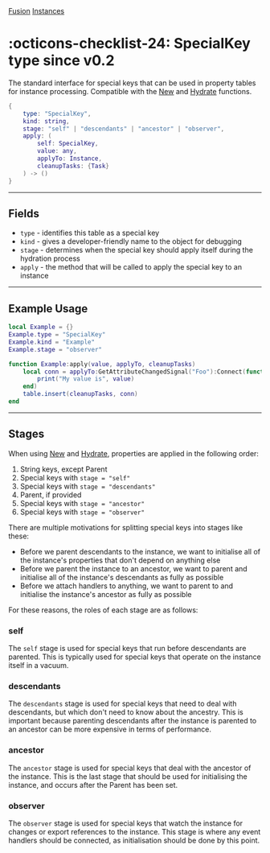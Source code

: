 <nav class="fusiondoc-api-breadcrumbs">
	<a href="../..">Fusion</a>
	<a href="..">Instances</a>
</nav>

<h1 class="fusiondoc-api-header" markdown>
	<span class="fusiondoc-api-icon" markdown>:octicons-checklist-24:</span>
	<span class="fusiondoc-api-name">SpecialKey</span>
	<span class="fusiondoc-api-pills">
		<span class="fusiondoc-api-pill-type">type</span>
		<span class="fusiondoc-api-pill-since">since v0.2</span>
	</span>
</h1>

The standard interface for special keys that can be used in property tables for
instance processing. Compatible with the [New](./new.md) and 
[Hydrate](./hydrate.md) functions.

```Lua
{
    type: "SpecialKey",
    kind: string,
    stage: "self" | "descendants" | "ancestor" | "observer",
    apply: (
        self: SpecialKey, 
        value: any, 
        applyTo: Instance, 
        cleanupTasks: {Task}
    ) -> ()
}
```

-----

## Fields

- `type` - identifies this table as a special key
- `kind` - gives a developer-friendly name to the object for debugging
- `stage` - determines when
the special key should apply itself during the hydration process
- `apply` - the method that will be called to apply the special key to an
instance

-----

## Example Usage

```Lua
local Example = {}
Example.type = "SpecialKey"
Example.kind = "Example"
Example.stage = "observer"

function Example:apply(value, applyTo, cleanupTasks)
	local conn = applyTo:GetAttributeChangedSignal("Foo"):Connect(function()
        print("My value is", value)
    end)
    table.insert(cleanupTasks, conn)
end
```

-----

## Stages

When using [New](../instances/new.md) and [Hydrate](../instances/hydrate.md), 
properties are applied in the following order:

1. String keys, except Parent
2. Special keys with `stage = "self"`
3. Special keys with `stage = "descendants"`
4. Parent, if provided
5. Special keys with `stage = "ancestor"`
6. Special keys with `stage = "observer"`

There are multiple motivations for splitting special keys into stages like these:

- Before we parent descendants to the instance, we want to initialise all of
the instance's properties that don't depend on anything else
- Before we parent the instance to an ancestor, we want to parent and initialise
all of the instance's descendants as fully as possible
- Before we attach handlers to anything, we want to parent to and initialise
the instance's ancestor as fully as possible

For these reasons, the roles of each stage are as follows:

### self

The `self` stage is used for special keys that run before descendants are
parented. This is typically used for special keys that operate on the instance
itself in a vacuum.

### descendants

The `descendants` stage is used for special keys that need to deal with
descendants, but which don't need to know about the ancestry. This is important
because parenting descendants after the instance is parented to an ancestor can
be more expensive in terms of performance.

### ancestor

The `ancestor` stage is used for special keys that deal with the ancestor of
the instance. This is the last stage that should be used for initialising the
instance, and occurs after the Parent has been set.

### observer

The `observer` stage is used for special keys that watch the instance for
changes or export references to the instance. This stage is where any event
handlers should be connected, as initialisation should be done by this point.